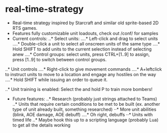 # real-time-strategy

* Real-time strategy inspired by Starcraft and similar old sprite-based 2D RTS games.
* Features fully customizable unit loadouts, check out /conf/ for samples
* Current controls:
..* Select units:
....* Left-click and drag to select units
....* Double-click a unit to select all onscreen units of the same type
....* Hold SHIFT to add units to the current selection instead of selecting anew
....* Control groups: select units, press CTRL+[1..9] to assign, press [1..9] to switch between control groups.

..* Unit controls
....* Right-click to give movement commands
....* A+leftclick to instruct units to move to a location and engage any hostiles on the way
....* Hold SHIFT while issuing an order to queue it.

..* Unit training is enabled: Select the  and hold P to train more bombers!

* Future features:
..* Research (probably just strings attached to Teams)
..* Units that require certain conditions to be met to be built (ex. another type of unit already built, something researched)
⋅⋅* More unit abilities (blink, AOE damage, AOE debuff)
....* Oh right, debuffs
⋅⋅* Units with timed life
..* Maybe hook this up to a scripting language (probably Lua) to get all the details working
